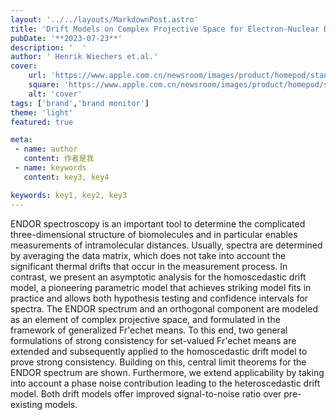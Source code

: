 ```yaml
---
layout: '../../layouts/MarkdownPost.astro'
title: 'Drift Models on Complex Projective Space for Electron-Nuclear Double Resonance'
pubDate: '**2023-07-23**'
description: '  '
author: ' Henrik Wiechers et.al.'
cover:
    url: 'https://www.apple.com.cn/newsroom/images/product/homepod/standard/Apple-HomePod-hero-230118_big.jpg.large_2x.jpg'
    square: 'https://www.apple.com.cn/newsroom/images/product/homepod/standard/Apple-HomePod-hero-230118_big.jpg.large_2x.jpg'
    alt: 'cover'
tags: ['brand','brand monitor'] 
theme: 'light'
featured: true

meta:
 - name: author
   content: 作者是我
 - name: keywords
   content: key3, key4

keywords: key1, key2, key3
---
```


ENDOR spectroscopy is an important tool to determine the complicated three-dimensional structure of biomolecules and in particular enables measurements of intramolecular distances. Usually, spectra are determined by averaging the data matrix, which does not take into account the significant thermal drifts that occur in the measurement process. In contrast, we present an asymptotic analysis for the homoscedastic drift model, a pioneering parametric model that achieves striking model fits in practice and allows both hypothesis testing and confidence intervals for spectra. The ENDOR spectrum and an orthogonal component are modeled as an element of complex projective space, and formulated in the framework of generalized Fr\'echet means. To this end, two general formulations of strong consistency for set-valued Fr\'echet means are extended and subsequently applied to the homoscedastic drift model to prove strong consistency. Building on this, central limit theorems for the ENDOR spectrum are shown. Furthermore, we extend applicability by taking into account a phase noise contribution leading to the heteroscedastic drift model. Both drift models offer improved signal-to-noise ratio over pre-existing models.
